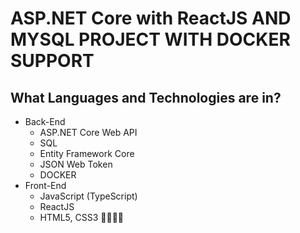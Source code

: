 # ASP.NET Core with ReactJS AND MYSQL PROJECT WITH DOCKER SUPPORT

## What Languages and Technologies are in? 
- Back-End 
  - ASP.NET Core Web API
  - SQL
  - Entity Framework Core
  - JSON Web Token
  - DOCKER
- Front-End
  - JavaScript (TypeScript)
  - ReactJS
  - HTML5, CSS3
🥐🍯🍭🍬
